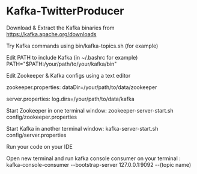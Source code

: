 # Kafka-TwitterProducer

Download & Extract the Kafka binaries from https://kafka.apache.org/downloads

Try Kafka commands using bin/kafka-topics.sh (for example)

Edit PATH to include Kafka (in ~/.bashrc for example) PATH="$PATH:/your/path/to/your/kafka/bin"

Edit Zookeeper & Kafka configs using a text editor

zookeeper.properties: dataDir=/your/path/to/data/zookeeper

server.properties: log.dirs=/your/path/to/data/kafka

Start Zookeeper in one terminal window: zookeeper-server-start.sh config/zookeeper.properties

Start Kafka in another terminal window: kafka-server-start.sh config/server.properties

Run your code on your IDE

Open new terminal and run kafka console consumer on your terminal : kafka-console-consumer --bootstrap-server 127.0.0.1:9092 --(topic name)
